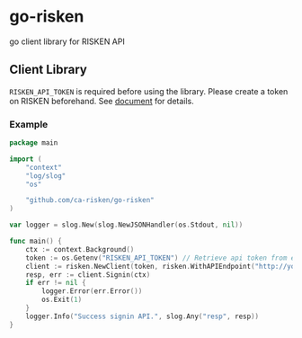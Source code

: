 # go-risken

go client library for RISKEN API

## Client Library

`RISKEN_API_TOKEN` is required before using the library. 
Please create a token on RISKEN beforehand. 
See [document](https://docs.security-hub.jp/risken/access_token/) for details.

### Example

```go
package main

import (
	"context"
	"log/slog"
	"os"

	"github.com/ca-risken/go-risken"
)

var logger = slog.New(slog.NewJSONHandler(os.Stdout, nil))

func main() {
	ctx := context.Background()
	token := os.Getenv("RISKEN_API_TOKEN") // Retrieve api token from environment value.
	client := risken.NewClient(token, risken.WithAPIEndpoint("http://your-risken-api-endpoint"))
	resp, err := client.Signin(ctx)
	if err != nil {
		logger.Error(err.Error())
		os.Exit(1)
	}
	logger.Info("Success signin API.", slog.Any("resp", resp))
}
```
